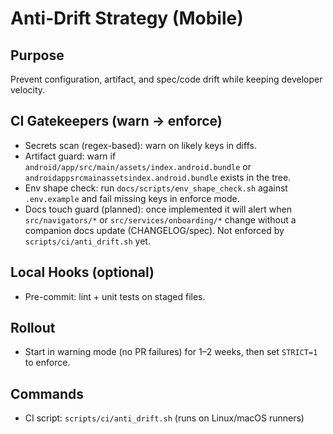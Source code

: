 # Anti‑Drift Strategy (Mobile)

## Purpose
Prevent configuration, artifact, and spec/code drift while keeping developer velocity.

## CI Gatekeepers (warn → enforce)
- Secrets scan (regex-based): warn on likely keys in diffs.
- Artifact guard: warn if `android/app/src/main/assets/index.android.bundle` or `androidappsrcmainassetsindex.android.bundle` exists in the tree.
- Env shape check: run `docs/scripts/env_shape_check.sh` against `.env.example` and fail missing keys in enforce mode.
- Docs touch guard (planned): once implemented it will alert when `src/navigators/*` or `src/services/onboarding/*` change without a companion docs update (CHANGELOG/spec). Not enforced by `scripts/ci/anti_drift.sh` yet.

## Local Hooks (optional)
- Pre-commit: lint + unit tests on staged files.

## Rollout
- Start in warning mode (no PR failures) for 1–2 weeks, then set `STRICT=1` to enforce.

## Commands
- CI script: `scripts/ci/anti_drift.sh` (runs on Linux/macOS runners)
